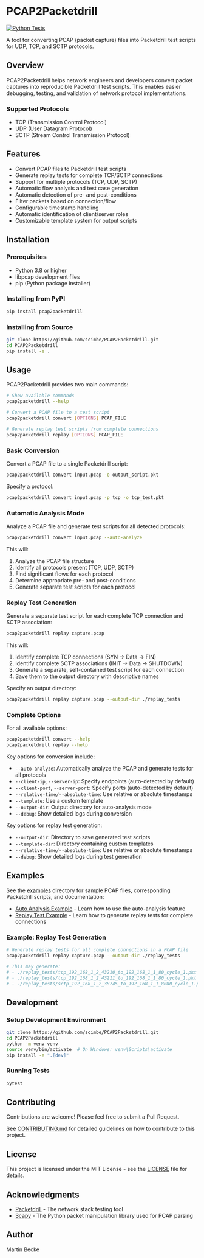 # PCAP2Packetdrill

[![Python Tests](https://github.com/scimbe/PCAP2Packetdrill/actions/workflows/python-test.yml/badge.svg)](https://github.com/scimbe/PCAP2Packetdrill/actions/workflows/python-test.yml)

A tool for converting PCAP (packet capture) files into Packetdrill test scripts for UDP, TCP, and SCTP protocols.

## Overview

PCAP2Packetdrill helps network engineers and developers convert packet captures into reproducible Packetdrill test scripts. This enables easier debugging, testing, and validation of network protocol implementations.

### Supported Protocols
- TCP (Transmission Control Protocol)
- UDP (User Datagram Protocol)
- SCTP (Stream Control Transmission Protocol)

## Features

- Convert PCAP files to Packetdrill test scripts
- Generate replay tests for complete TCP/SCTP connections
- Support for multiple protocols (TCP, UDP, SCTP)
- Automatic flow analysis and test case generation
- Automatic detection of pre- and post-conditions
- Filter packets based on connection/flow
- Configurable timestamp handling
- Automatic identification of client/server roles
- Customizable template system for output scripts

## Installation

### Prerequisites
- Python 3.8 or higher
- libpcap development files
- pip (Python package installer)

### Installing from PyPI

```bash
pip install pcap2packetdrill
```

### Installing from Source

```bash
git clone https://github.com/scimbe/PCAP2Packetdrill.git
cd PCAP2Packetdrill
pip install -e .
```

## Usage

PCAP2Packetdrill provides two main commands:

```bash
# Show available commands
pcap2packetdrill --help

# Convert a PCAP file to a test script
pcap2packetdrill convert [OPTIONS] PCAP_FILE

# Generate replay test scripts from complete connections
pcap2packetdrill replay [OPTIONS] PCAP_FILE
```

### Basic Conversion

Convert a PCAP file to a single Packetdrill script:

```bash
pcap2packetdrill convert input.pcap -o output_script.pkt
```

Specify a protocol:

```bash
pcap2packetdrill convert input.pcap -p tcp -o tcp_test.pkt
```

### Automatic Analysis Mode

Analyze a PCAP file and generate test scripts for all detected protocols:

```bash
pcap2packetdrill convert input.pcap --auto-analyze
```

This will:
1. Analyze the PCAP file structure
2. Identify all protocols present (TCP, UDP, SCTP)
3. Find significant flows for each protocol
4. Determine appropriate pre- and post-conditions
5. Generate separate test scripts for each protocol

### Replay Test Generation

Generate a separate test script for each complete TCP connection and SCTP association:

```bash
pcap2packetdrill replay capture.pcap
```

This will:
1. Identify complete TCP connections (SYN → Data → FIN)
2. Identify complete SCTP associations (INIT → Data → SHUTDOWN)
3. Generate a separate, self-contained test script for each connection
4. Save them to the output directory with descriptive names

Specify an output directory:

```bash
pcap2packetdrill replay capture.pcap --output-dir ./replay_tests
```

### Complete Options

For all available options:

```bash
pcap2packetdrill convert --help
pcap2packetdrill replay --help
```

Key options for conversion include:
- `--auto-analyze`: Automatically analyze the PCAP and generate tests for all protocols
- `--client-ip`, `--server-ip`: Specify endpoints (auto-detected by default)
- `--client-port`, `--server-port`: Specify ports (auto-detected by default)
- `--relative-time/--absolute-time`: Use relative or absolute timestamps
- `--template`: Use a custom template
- `--output-dir`: Output directory for auto-analysis mode
- `--debug`: Show detailed logs during conversion

Key options for replay test generation:
- `--output-dir`: Directory to save generated test scripts
- `--template-dir`: Directory containing custom templates
- `--relative-time/--absolute-time`: Use relative or absolute timestamps
- `--debug`: Show detailed logs during test generation

## Examples

See the [examples](./examples) directory for sample PCAP files, corresponding Packetdrill scripts, and documentation:

- [Auto Analysis Example](./examples/auto_analysis_example.md) - Learn how to use the auto-analysis feature
- [Replay Test Example](./examples/replay_test_example.md) - Learn how to generate replay tests for complete connections

### Example: Replay Test Generation

```bash
# Generate replay tests for all complete connections in a PCAP file
pcap2packetdrill replay capture.pcap --output-dir ./replay_tests

# This may generate:
# - ./replay_tests/tcp_192_168_1_2_43210_to_192_168_1_1_80_cycle_1.pkt
# - ./replay_tests/tcp_192_168_1_2_43211_to_192_168_1_1_80_cycle_1.pkt
# - ./replay_tests/sctp_192_168_1_2_38745_to_192_168_1_1_8080_cycle_1.pkt
```

## Development

### Setup Development Environment

```bash
git clone https://github.com/scimbe/PCAP2Packetdrill.git
cd PCAP2Packetdrill
python -m venv venv
source venv/bin/activate  # On Windows: venv\Scripts\activate
pip install -e ".[dev]"
```

### Running Tests

```bash
pytest
```

## Contributing

Contributions are welcome! Please feel free to submit a Pull Request.

See [CONTRIBUTING.md](CONTRIBUTING.md) for detailed guidelines on how to contribute to this project.

## License

This project is licensed under the MIT License - see the [LICENSE](LICENSE) file for details.

## Acknowledgments

- [Packetdrill](https://github.com/google/packetdrill) - The network stack testing tool
- [Scapy](https://scapy.net/) - The Python packet manipulation library used for PCAP parsing

## Author

Martin Becke